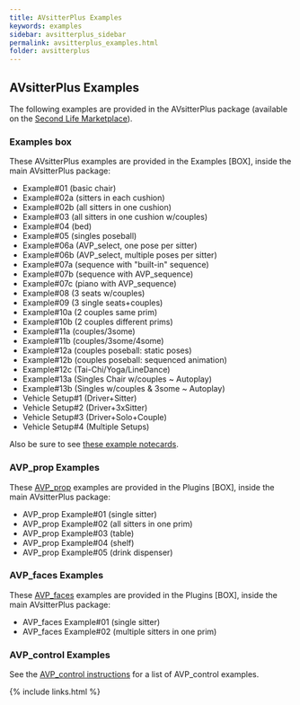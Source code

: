 ```yaml
---
title: AVsitterPlus Examples
keywords: examples
sidebar: avsitterplus_sidebar
permalink: avsitterplus_examples.html
folder: avsitterplus
---
```


## AVsitterPlus Examples

The following examples are provided in the AVsitterPlus package (available on the <a href="{{ site.marketplace }}">Second Life Marketplace</a>).

### Examples box
These AVsitterPlus examples are provided in the Examples [BOX], inside the main AVsitterPlus package:

<ul>
<li/>Example#01 (basic chair)
<li/>Example#02a (sitters in each cushion)
<li/>Example#02b (all sitters in one cushion)
<li/>Example#03 (all sitters in one cushion w/couples)
<li/>Example#04 (bed)
<li/>Example#05 (singles poseball)
<li/>Example#06a (AVP_select, one pose per sitter)
<li/>Example#06b (AVP_select, multiple poses per sitter)
<li/>Example#07a (sequence with "built-in" sequence)
<li/>Example#07b (sequence with AVP_sequence)
<li/>Example#07c (piano with AVP_sequence)
<li/>Example#08 (3 seats w/couples)
<li/>Example#09 (3 single seats+couples)
<li/>Example#10a (2 couples same prim)
<li/>Example#10b (2 couples different prims)
<li/>Example#11a (couples/3some)
<li/>Example#11b (couples/3some/4some)
<li/>Example#12a (couples poseball: static poses)
<li/>Example#12b (couples poseball: sequenced animation)
<li/>Example#12c (Tai-Chi/Yoga/LineDance)
<li/>Example#13a (Singles Chair w/couples ~ Autoplay)
<li/>Example#13b (Singles w/couples & 3some ~ Autoplay)
<li/>Vehicle Setup#1 (Driver+Sitter)
<li/>Vehicle Setup#2  (Driver+3xSitter)
<li/>Vehicle Setup#3 (Driver+Solo+Couple)
<li/>Vehicle Setup#4 (Multiple Setups)
</ul>
Also be sure to see <a href="/avsitterplus_avp_positions.html#example-notecards">these example notecards</a>.

### AVP_prop Examples
These <a href="/avsitterplus_prop.html">AVP_prop</a> examples are provided in the Plugins [BOX], inside the main AVsitterPlus package:

<ul>
<li/>AVP_prop Example#01 (single sitter)
<li/>AVP_prop Example#02 (all sitters in one prim)
<li/>AVP_prop Example#03 (table)
<li/>AVP_prop Example#04 (shelf)
<li/>AVP_prop Example#05 (drink dispenser)
</ul>

### AVP_faces Examples
These <a href="/avsitterplus_faces.html">AVP_faces</a> examples are provided in the Plugins [BOX], inside the main AVsitterPlus package:

<ul>
<li/>AVP_faces Example#01 (single sitter)
<li/>AVP_faces Example#02 (multiple sitters in one prim)
</ul>

### AVP_control Examples
See the <a href="/avsitterplus_control.html">AVP_control instructions</a> for a list of AVP_control examples.

{% include links.html %}
